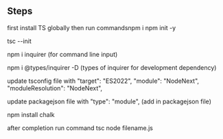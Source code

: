 ## Steps
   first install TS globally then run commandsnpm i 
   npm init -y
   
   tsc --init
   
   npm i inquirer (for command line input)
   
   npm i @types/inquirer -D (types of inquirer for development dependency)
   
   update tsconfig file with
   "target": "ES2022", "module": "NodeNext", "moduleResolution": "NodeNext",
   
   update packagejson file with
   "type": "module", (add in packagejson file)

   npm install chalk


   after completion run command 
   tsc
   node filename.js
